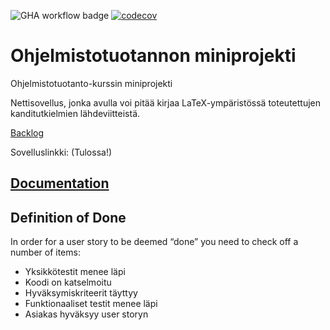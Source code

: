 ![GHA workflow badge](https://github.com/Jouchef/ohtu_kandi_viitteet/workflows/CI/badge.svg) [![codecov](https://codecov.io/gh/Jouchef/ohtu_kandi_viitteet/graph/badge.svg?token=4WY5VQPZ87)](https://codecov.io/gh/Jouchef/ohtu_kandi_viitteet)


# Ohjelmistotuotannon miniprojekti
Ohjelmistotuotanto-kurssin miniprojekti

Nettisovellus, jonka avulla voi pitää kirjaa LaTeX-ympäristössä toteutettujen kanditutkielmien lähdeviitteistä.

[Backlog](https://docs.google.com/spreadsheets/d/1X5pgB3FeSjwihuolKLkZFoQDcbzihkZDEykBRGrcw90/edit#gid=1334940093)

Sovelluslinkki: (Tulossa!)

## [Documentation](https://github.com/Jouchef/ohtu_kandi_viitteet/blob/main/dokumentaatio/dokumentti.md)

## Definition of Done

In order for a user story to be deemed “done” you need to check off a number of items:

- Yksikkötestit menee läpi
- Koodi on katselmoitu
- Hyväksymiskriteerit täyttyy
- Funktionaaliset testit menee läpi
- Asiakas hyväksyy user storyn
